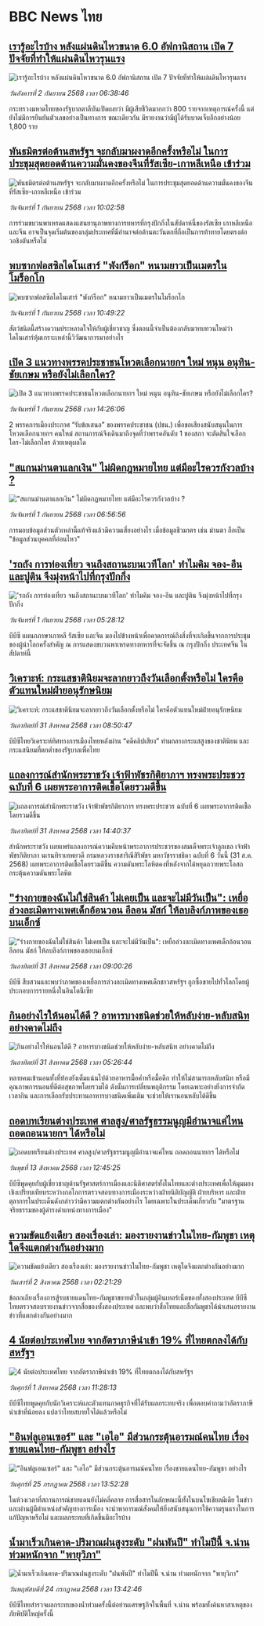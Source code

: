# BBC News ไทย## [เรารู้อะไรบ้าง หลังแผ่นดินไหวขนาด 6.0 อัฟกานิสถาน เปิด 7 ปัจจัยที่ทำให้แผ่นดินไหวรุนแรง ](https://www.bbc.com/thai/articles/c4g0g460y9xo?at_medium=RSS&at_campaign=rss?at_campaign=githubrss)![เรารู้อะไรบ้าง หลังแผ่นดินไหวขนาด 6.0 อัฟกานิสถาน เปิด 7 ปัจจัยที่ทำให้แผ่นดินไหวรุนแรง ](https://ichef.bbci.co.uk/ace/ws/240/cpsprodpb/73c9/live/a419dce0-87c9-11f0-9cf6-cbf3e73ce2b9.jpg)_วันอังคารที่ 2 กันยายน 2568 เวลา 06:38:46_กระทรวงมหาดไทยของรัฐบาลตาลีบันเปิดเผยว่า มีผู้เสียชีวิตมากกว่า 800 รายจากเหตุการณ์ครั้งนี้ แต่ยังไม่มีการยืนยันตัวเลขอย่างเป็นทางการ ขณะเดียวกัน มีรายงานว่ามีผู้ได้รับบาดเจ็บอีกอย่างน้อย 1,800 ราย## [พันธมิตรต่อต้านสหรัฐฯ จะกลับมาผงาดอีกครั้งหรือไม่ ในการประชุมสุดยอดด้านความมั่นคงของจีนที่รัสเซีย-เกาหลีเหนือ เข้าร่วม ](https://www.bbc.com/thai/articles/c78m2kd0554o?at_medium=RSS&at_campaign=rss?at_campaign=githubrss)![พันธมิตรต่อต้านสหรัฐฯ จะกลับมาผงาดอีกครั้งหรือไม่ ในการประชุมสุดยอดด้านความมั่นคงของจีนที่รัสเซีย-เกาหลีเหนือ เข้าร่วม ](https://ichef.bbci.co.uk/ace/ws/240/cpsprodpb/a7a6/live/be697420-8508-11f0-ae82-135192d94527.jpg)_วันจันทร์ที่ 1 กันยายน 2568 เวลา 10:02:58_การร่วมขบวนพาเหรดแสดงแสนยานุภาพทางการทหารที่กรุงปักกิ่งในสัปดาห์นี้ของรัสเซีย เกาหลีเหนือ และจีน อาจเป็นจุดเริ่มต้นของกลุ่มประเทศที่มีอำนาจต่อต้านตะวันตกที่ถือเป็นการท้าทายโดยตรงต่อวอชิงตันหรือไม่## [พบซากฟอสซิลไดโนเสาร์ "พังก์ร็อก" หนามยาวเป็นเมตรในโมร็อกโก](https://www.bbc.com/thai/articles/c0l6r330xx4o?at_medium=RSS&at_campaign=rss?at_campaign=githubrss)![พบซากฟอสซิลไดโนเสาร์ "พังก์ร็อก" หนามยาวเป็นเมตรในโมร็อกโก](https://ichef.bbci.co.uk/ace/ws/240/cpsprodpb/aa23/live/24d03f30-835d-11f0-a34f-318be3fb0481.png)_วันจันทร์ที่ 1 กันยายน 2568 เวลา 10:49:22_สัตว์ชนิดนี้สร้างความประหลาดใจให้กับผู้เชี่ยวชาญ ซึ่งตอนนี้จำเป็นต้องกลับมาทบทวนใหม่ว่าไดโนเสาร์หุ้มเกราะเหล่านี้วิวัฒนาการมาอย่างไร## [เปิด 3 แนวทางพรรคประชาชนโหวตเลือกนายกฯ ใหม่ หนุน อนุทิน-ชัยเกษม หรือยังไม่เลือกใคร?](https://www.bbc.com/thai/articles/c36jglp2l1yo?at_medium=RSS&at_campaign=rss?at_campaign=githubrss)![เปิด 3 แนวทางพรรคประชาชนโหวตเลือกนายกฯ ใหม่ หนุน อนุทิน-ชัยเกษม หรือยังไม่เลือกใคร?](https://ichef.bbci.co.uk/ace/ws/240/cpsprodpb/9d46/live/6fc9c2a0-8712-11f0-8539-299a7a7c0d9c.jpg)_วันจันทร์ที่ 1 กันยายน 2568 เวลา 14:26:06_2 พรรคการเมืองประกาศ “รับข้อเสนอ” ของพรรคประชาชน (ปชน.) เพื่อขอเสียงสนับสนุนในการโหวตเลือกนายกฯ คนใหม่ สถานการณ์จึงเดินมาถึงจุดที่ว่าพรรคอันดับ 1 ของสภา จะตัดสินใจเลือกใคร-ไม่เลือกใคร ด้วยเหตุผลใด## ["สแกนม่านตาแลกเงิน" ไม่ผิดกฎหมายไทย แต่มีอะไรควรกังวลบ้าง ?](https://www.bbc.com/thai/articles/ce83x2zgz4eo?at_medium=RSS&at_campaign=rss?at_campaign=githubrss)!["สแกนม่านตาแลกเงิน" ไม่ผิดกฎหมายไทย แต่มีอะไรควรกังวลบ้าง ?](https://ichef.bbci.co.uk/ace/ws/240/cpsprodpb/2eac/live/cfc707c0-84c0-11f0-9cf6-cbf3e73ce2b9.jpg)_วันจันทร์ที่ 1 กันยายน 2568 เวลา 06:56:56_การมอบข้อมูลส่วนตัวเหล่านี้แท้จริงแล้วมีความเสี่ยงอย่างไร เมื่อข้อมูลชีวมาตร เช่น ม่านตา ถือเป็น "ข้อมูลส่วนบุคคลที่อ่อนไหว"## ['รถถัง การท่องเที่ยว จนถึงสถานะบนเวทีโลก' ทำไมคิม จอง-อึน และปูติน จึงมุ่งหน้าไปที่กรุงปักกิ่ง](https://www.bbc.com/thai/articles/cj9wm0lwwy2o?at_medium=RSS&at_campaign=rss?at_campaign=githubrss)!['รถถัง การท่องเที่ยว จนถึงสถานะบนเวทีโลก' ทำไมคิม จอง-อึน และปูติน จึงมุ่งหน้าไปที่กรุงปักกิ่ง](https://ichef.bbci.co.uk/ace/ws/240/cpsprodpb/80c0/live/6ffbebd0-84c5-11f0-9cf6-cbf3e73ce2b9.jpg)_วันจันทร์ที่ 1 กันยายน 2568 เวลา 05:28:12_บีบีซี แผนกภาษาเกาหลี รัสเซีย และจีน มองไปข้างหน้าเพื่อคาดการณ์ถึงสิ่งที่จะเกิดขึ้นจากการประชุมของผู้นำโลกครั้งสำคัญ ณ การแสดงขบวนพาเหรดทางทหารที่จะจัดขึ้น ณ กรุงปักกิ่ง ประเทศจีน ในสัปดาห์นี้## [วิเคราะห์: กระแสชาตินิยมจะลากยาวถึงวันเลือกตั้งหรือไม่ ใครคือตัวแทนใหม่ฝ่ายอนุรักษนิยม](https://www.bbc.com/thai/articles/ce356g55w26o?at_medium=RSS&at_campaign=rss?at_campaign=githubrss)![วิเคราะห์: กระแสชาตินิยมจะลากยาวถึงวันเลือกตั้งหรือไม่ ใครคือตัวแทนใหม่ฝ่ายอนุรักษนิยม](https://ichef.bbci.co.uk/ace/ws/240/cpsprodpb/51a0/live/26c9daf0-863f-11f0-ae94-b121935d103a.jpg)_วันอาทิตย์ที่ 31 สิงหาคม 2568 เวลา 08:50:47_บีบีซีไทยวิเคราะห์ทิศทางการเมืองไทยหลังผ่าน “คดีคลิปเสียง” ท่ามกลางกระแสสูงของชาตินิยม และกระแสนิยมที่ตกต่ำของรัฐบาลเพื่อไทย## [แถลงการณ์สำนักพระราชวัง เจ้าฟ้าพัชรกิติยาภาฯ ทรงพระประชวร ฉบับที่ 6 เผยพระอาการติดเชื้อโดยรวมดีขึ้น](https://www.bbc.com/thai/articles/c39dg0gl48jo?at_medium=RSS&at_campaign=rss?at_campaign=githubrss)![แถลงการณ์สำนักพระราชวัง เจ้าฟ้าพัชรกิติยาภาฯ ทรงพระประชวร ฉบับที่ 6 เผยพระอาการติดเชื้อโดยรวมดีขึ้น](https://ichef.bbci.co.uk/ace/ws/240/cpsprodpb/a630/live/4123de60-862f-11f0-a0ee-a5b82bb8409e.jpg)_วันอาทิตย์ที่ 31 สิงหาคม 2568 เวลา 14:40:37_สำนักพระราชวัง เผยแพร่แถลงการณ์ความคืบหน้าพระอาการประชวรของสมเด็จพระเจ้าลูกเธอ เจ้าฟ้าพัชรกิติยาภา นเรนทิราเทพยวดี กรมหลวงราชสาริณีสิริพัชร มหาวัชรราชธิดา ฉบับที่ 6 วันนี้ (31 ส.ค. 2568) เผยพระอาการติดเชื้อโดยรวมดีขึ้น ความดันพระโลหิตคงที่หลังจากได้หยุดถวายพระโอสถกระตุ้นความดันพระโลหิต## ["ร่างกายของฉันไม่ใช่สินค้า ไม่เคยเป็น และจะไม่มีวันเป็น": เหยื่อล่วงละเมิดทางเพศเด็กอ้อนวอน อีลอน มัสก์ ให้ลบลิงก์ภาพของเธอบนเอ็กซ์](https://www.bbc.com/thai/articles/ce93e9918gxo?at_medium=RSS&at_campaign=rss?at_campaign=githubrss)!["ร่างกายของฉันไม่ใช่สินค้า ไม่เคยเป็น และจะไม่มีวันเป็น": เหยื่อล่วงละเมิดทางเพศเด็กอ้อนวอน อีลอน มัสก์ ให้ลบลิงก์ภาพของเธอบนเอ็กซ์](https://ichef.bbci.co.uk/ace/ws/240/cpsprodpb/b0a0/live/9b341db0-7cee-11f0-83cc-c5da98c419b8.png)_วันอาทิตย์ที่ 31 สิงหาคม 2568 เวลา 09:00:26_บีบีซี สืบสวนและพบว่าภาพของเหยื่อการล่วงละเมิดทางเพศเด็กชาวสหรัฐฯ ถูกซื้อขายไปทั่วโลกโดยผู้ประกอบการรายหนึ่งในอินโดนีเซีย## [กินอย่างไรให้นอนได้ดี ? อาหารบางชนิดช่วยให้หลับง่าย-หลับสนิท อย่างคาดไม่ถึง](https://www.bbc.com/thai/articles/cx2xwnr3830o?at_medium=RSS&at_campaign=rss?at_campaign=githubrss)![กินอย่างไรให้นอนได้ดี ? อาหารบางชนิดช่วยให้หลับง่าย-หลับสนิท อย่างคาดไม่ถึง](https://ichef.bbci.co.uk/ace/ws/240/cpsprodpb/00f8/live/561cf100-8623-11f0-84c8-99de564f0440.jpg)_วันอาทิตย์ที่ 31 สิงหาคม 2568 เวลา 05:26:44_หลายคนเข้านอนทั้งที่ท้องยังเต็มแน่นไปด้วยอาหารมื้อค่ำหรือมื้อดึก ทำให้ไม่สามารถหลับสนิท หรือมีคุณภาพการนอนที่ดีต่อสุขภาพโดยรวมได้ ดังนั้นการเปลี่ยนพฤติกรรม โดยเฉพาะอย่างยิ่งการจำกัดเวลากิน และการเลือกรับประทานอาหารบางชนิดเพิ่มเติม จะช่วยให้เรานอนหลับได้ดีขึ้น## [ถอดบทเรียนต่างประเทศ ศาลสูง/ศาลรัฐธรรมนูญมีอำนาจแค่ไหน ถอดถอนนายกฯ ได้หรือไม่](https://www.bbc.com/thai/articles/c2d02kj6rkdo?at_medium=RSS&at_campaign=rss?at_campaign=githubrss)![ถอดบทเรียนต่างประเทศ ศาลสูง/ศาลรัฐธรรมนูญมีอำนาจแค่ไหน ถอดถอนนายกฯ ได้หรือไม่](https://ichef.bbci.co.uk/ace/ws/240/cpsprodpb/eb0e/live/3394c3e0-6154-11f0-9ac1-7909829e72c5.png)_วันพุธที่ 13 สิงหาคม 2568 เวลา 12:45:25_บีบีซีพูดคุยกับผู้เชี่ยวชาญด้านรัฐศาสตร์การเมืองและนิติศาสตร์ทั้งในไทยและต่างประเทศเพื่อให้มุมมองเชิงเปรียบเทียบระหว่างกลไกการตรวจสอบทางการเมืองระหว่างฝ่ายนิติบัญญัติ ฝ่ายบริหาร และฝ่ายตุลาการในประเด็นดังกล่าวว่ามีความแตกต่างกันอย่างไร โดยเฉพาะในประเด็นเกี่ยวกับ "มาตรฐานจริยธรรมของผู้ดำรงดำแหน่งทางการเมือง"## [ความขัดแย้งเดียว สองเรื่องเล่า: มองรายงานข่าวในไทย-กัมพูชา เหตุใดจึงแตกต่างกันอย่างมาก](https://www.bbc.com/thai/articles/ckgj9nj8q2yo?at_medium=RSS&at_campaign=rss?at_campaign=githubrss)![ความขัดแย้งเดียว สองเรื่องเล่า: มองรายงานข่าวในไทย-กัมพูชา เหตุใดจึงแตกต่างกันอย่างมาก](https://ichef.bbci.co.uk/ace/ws/240/cpsprodpb/c720/live/35ac2d10-6f48-11f0-af20-030418be2ca5.jpg)_วันเสาร์ที่ 2 สิงหาคม 2568 เวลา 02:21:29_ข้อถกเถียงเรื่องการสู้รบชายแดนไทย-กัมพูชาขยายตัวในกลุ่มผู้อินเทอร์เน็ตของทั้งสองประเทศ บีบีซีไทยตรวจสอบรายงานข่าวจากสื่อของทั้งสองประเทศ และพบว่าสื่อไทยและสื่อกัมพูชาได้นำเสนอรายงานข่าวที่แตกต่างกันอย่างมาก## [4 นัยต่อประเทศไทย จากอัตราภาษีนำเข้า 19% ที่ไทยตกลงได้กับสหรัฐฯ](https://www.bbc.com/thai/articles/c93982k10k5o?at_medium=RSS&at_campaign=rss?at_campaign=githubrss)![4 นัยต่อประเทศไทย จากอัตราภาษีนำเข้า 19% ที่ไทยตกลงได้กับสหรัฐฯ](https://ichef.bbci.co.uk/ace/ws/240/cpsprodpb/c593/live/72a04090-6ebb-11f0-af20-030418be2ca5.jpg)_วันศุกร์ที่ 1 สิงหาคม 2568 เวลา 11:28:13_บีบีซีไทยพูดคุยกับนักวิเคราะห์และตัวแทนภาคธุรกิจที่ได้รับผลกระทบจริง เพื่อตอบคำถามว่าอัตราภาษีนำเข้าที่น้อยลง แปลว่าไทยสบายใจได้แล้วหรือไม่## ["อินฟลูเอนเซอร์" และ "เอไอ" มีส่วนกระตุ้นอารมณ์คนไทย เรื่องชายแดนไทย-กัมพูชา อย่างไร](https://www.bbc.com/thai/articles/cj0m0d7gm88o?at_medium=RSS&at_campaign=rss?at_campaign=githubrss)!["อินฟลูเอนเซอร์" และ "เอไอ" มีส่วนกระตุ้นอารมณ์คนไทย เรื่องชายแดนไทย-กัมพูชา อย่างไร](https://ichef.bbci.co.uk/ace/ws/240/cpsprodpb/f22e/live/76f14110-695e-11f0-89ea-4d6f9851f623.jpg)_วันศุกร์ที่ 25 กรกฎาคม 2568 เวลา 13:52:28_ในห้วงเวลาที่สถานการณ์ชายแดนยังไม่คลี่คลาย การสื่อสารในลักษณะนี้ทั้งในบนโซเชียลมีเดีย ในข่าว และผ่านผู้มีตำแหน่งสำคัญทางการเมือง จะนำพาอารมณ์สังคมให้ยิ่งสนับสนุนการใช้ความรุนแรงในการแก้ปัญหาหรือไม่ และผลกระทบที่เกิดขึ้นมีอะไรบ้าง## [น้ำมาเร็วเกินคาด-ปริมาณฝนสูงระดับ "ฝนพันปี" ทำไมปีนี้ จ.น่าน ท่วมหนักจาก "พายุวิภา"](https://www.bbc.com/thai/articles/c3ene8x44yno?at_medium=RSS&at_campaign=rss?at_campaign=githubrss)![น้ำมาเร็วเกินคาด-ปริมาณฝนสูงระดับ "ฝนพันปี" ทำไมปีนี้ จ.น่าน ท่วมหนักจาก "พายุวิภา"](https://ichef.bbci.co.uk/ace/ws/240/cpsprodpb/6acf/live/6eba5ce0-68b2-11f0-af20-030418be2ca5.jpg)_วันพฤหัสบดีที่ 24 กรกฎาคม 2568 เวลา 13:42:46_บีบีซีไทยสำรวจผลกระทบของน้ำท่วมครั้งนี้ต่อย่านเศรษฐกิจในพื้นที่ จ.น่าน พร้อมทั้งค้นหาสาเหตุของภัยพิบัติใหญ่ครั้งนี้